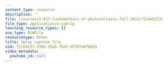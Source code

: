 ```yaml
---
content_type: resource
description: ''
file: /courses/2-627-fundamentals-of-photovoltaics-fall-2013/f2c64221330616ab7be2df24fa0f6d24_69H3kTwques.srt
file_type: application/x-subrip
learning_resource_types: []
ocw_type: OCWFile
resourcetype: Other
title: 3play caption file
uid: f2c64221-3306-16ab-7be2-df24fa0f6d24
video_metadata:
  youtube_id: null
---
```

